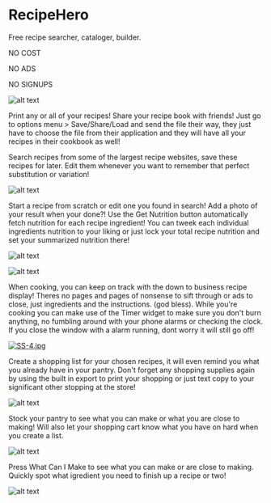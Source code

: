 # RecipeHero
Free recipe searcher, cataloger, builder. 

NO COST

NO ADS

NO SIGNUPS


![alt text](https://i.postimg.cc/8PsQqDTs/SS-2.jpg)

Print any or all of your recipes!
Share your recipe book with friends! Just go to options menu > Save/Share/Load and send the file their way, they just have to choose the file from their application and they will have all your recipes in their cookbook as well!


Search recipes from some of the largest recipe websites, save these recipes for later. Edit them whenever you want to remember that perfect substitution or variation!

![alt text](https://i.postimg.cc/2SsDQJRy/SS-1.jpg)


Start a recipe from scratch or edit one you found in search! Add a photo of your result when your done?! Use the Get Nutrition button automatically fetch nutrition for each recipe ingredient! You can tweek each individual ingredients nutrition to your liking or just lock your total recipe nutrition and set your summarized nutrition there! 


![alt text](https://i.postimg.cc/62g1zSMn/SS-5.jpg)


![alt text](https://i.postimg.cc/8Fk3CLFJ/SS-6.jpg)


When cooking, you can keep on track with the down to business recipe display! Theres no pages and pages of nonsense to sift through or ads to close, just ingredients and the instructions. (god bless). While you're cooking you can make use of the Timer widget to make sure you don't burn anything, no fumbling around with your phone alarms or checking the clock. If you close the window with a alarm running, dont worry it will still go off!

[![SS-4.jpg](https://i.postimg.cc/d1BcKV7Z/SS-4.jpg)](https://postimg.cc/Fd7BymVh)


Create a shopping list for your chosen recipes, it will even remind you what you already have in your pantry. Don't forget any shopping supplies again by using the built in export to print your shopping or just text copy to your significant other stopping at the store!

![alt text](https://i.postimg.cc/GhNwRNpK/SS-7.jpg)


Stock your pantry to see what you can make or what you are close to making! 
Will also let your shopping cart know what you have on hard when you create a list.

![alt text](https://i.postimg.cc/HW61ZjDf/SS-9.jpg)


Press What Can I Make to see what you can make or are close to making. Quickly spot what igredient you need to finish up a recipe or two!

![alt text](https://i.postimg.cc/zGgmGjbr/SS-10.jpg)
